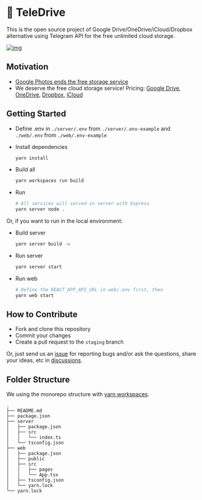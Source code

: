 # 🚀 TeleDrive

This is the open source project of Google Drive/OneDrive/iCloud/Dropbox alternative using Telegram API for the free unlimited cloud storage.

[![img](https://drive.google.com/uc?id=1o2HnKglEF0-cvtNmQqWZicJnSCSmnoEr)](https://twitter.com/telegram/status/1428703364737507332)

## Motivation

 - [Google Photos ends the free storage service](https://www.techradar.com/news/google-photos-price)
 - We deserve the free cloud storage service! Pricing: [Google Drive](https://one.google.com/about/plans), [OneDrive](https://one.google.com/about/plans), [Dropbox](https://www.dropbox.com/individual/plans-comparison), [iCloud](https://support.apple.com/en-us/HT201238)

## Getting Started

 - Define .env in `./server/.env` from `./server/.env-example` and `./web/.env` from `./web/.env-example`

 - Install dependencies

    ```bash
    yarn install
    ```

 - Build all

    ```bash
    yarn workspaces run build
    ```

 - Run

    ```bash
    # All services will served in server with Express
    yarn server node .
    ```

Or, if you want to run in the local environment:

 - Build server

    ```bash
    yarn server build -w
    ```

 - Run server

    ```bash
    yarn server start
    ```

 - Run web

    ```bash
    # Define the REACT_APP_API_URL in web/.env first, then
    yarn web start
    ```

## How to Contribute

 - Fork and clone this repository
 - Commit your changes
 - Create a pull request to the `staging` branch

Or, just send us an [issue](https://github.com/mgilangjanuar/teledrive/issues) for reporting bugs and/or ask the questions, share your ideas, etc in [discussions](https://github.com/mgilangjanuar/teledrive/discussions).

## Folder Structure

We using the monorepo structure with [yarn workspaces](https://classic.yarnpkg.com/en/docs/workspaces/).

```
.
├── README.md
├── package.json
├── server
│   ├── package.json
│   ├── src
│   │   └── index.ts
│   └── tsconfig.json
├── web
│   ├── package.json
│   ├── public
│   ├── src
│   │   ├── pages
│   │   └── App.tsx
│   ├── tsconfig.json
│   └── yarn.lock
└── yarn.lock
```
